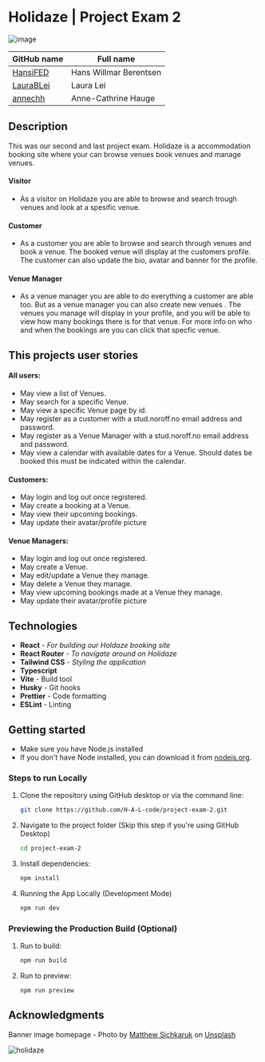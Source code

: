 
# Holidaze | Project Exam 2

![image](https://github.com/user-attachments/assets/a25783d4-5264-4eb1-8da6-74da325df7df) 

| GitHub name                               | Full name              | 
| ----------------------------------------- | ---------------------- |
| [HansiFED](https://github.com/HansiFED)   | Hans Willmar Berentsen |
| [LauraBLei](https://github.com/LauraBLei) | Laura Lei              |
| [annechh](https://github.com/annechh)     | Anne-Cathrine Hauge    |





## Description
This was our second and last project exam. 
Holidaze is a accommodation booking site where your can browse venues book venues and manage venues.

#### Visitor
- As a visitor on Holidaze you are able to browse and search trough venues and look at a spesific venue. 

#### Customer
- As a customer you are able to browse and search through venues and book a venue. The booked venue will display at the customers profile. The customer can also update the bio, avatar and banner for the profile.

#### Venue Manager
- As a venue manager you are able to do everything a customer are able too. But as a venue manager you can also create new venues . The venues you manage will display in your profile, and you will be able to view how many bookings there is for that venue. For more info on who and when the bookings are you can click that specfic venue.


## This projects user stories
#### All users:
- May view a list of Venues.
- May search for a specific Venue.
- May view a specific Venue page by id.
- May register as a customer with a stud.noroff.no email address and password.
- May register as a Venue Manager with a stud.noroff.no email address and password.
- May view a calendar with available dates for a Venue. Should dates be booked this must be indicated within the calendar.
#### Customers:
- May login and log out once registered.
- May create a booking at a Venue.
- May view their upcoming bookings.
- May update their avatar/profile picture

#### Venue Managers:
- May login and log out once registered.
- May create a Venue.
- May edit/update a Venue they manage.
- May delete a Venue they manage.
- May view upcoming bookings made at a Venue they manage.
- May update their avatar/profile picture 

## Technologies
- **React** - *For building our Holdaze booking site*
- **React Router** - *To navigate around on Holidaze*
- **Tailwind CSS** - *Styling the application*
- **Typescript**
- **Vite** - Build tool
- **Husky** - Git hooks
- **Prettier** - Code formatting
- **ESLint** - Linting

## Getting started

- Make sure you have Node.js installed
- If you don't have Node installed, you can download it from [nodejs.org](https://nodejs.org/).

### Steps to run Locally

1. Clone the repository using GitHub desktop or via the command line:
   ```bash
   git clone https://github.com/H-A-L-code/project-exam-2.git
   ```
3. Navigate to the project folder (Skip this step if you're using GitHub Desktop)
   ```bash
   cd project-exam-2
   ``` 
4. Install dependencies:
   ```bash
   npm install
   ```   
5. Running the App Locally (Development Mode)
   ```bash
   npm run dev
   ```
### Previewing the Production Build (Optional)
1. Run to build:
   ```bash
   npm run build
   ```
2. Run to preview:
   ```bash
   npm run preview
   ```

## Acknowledgments
   Banner image homepage - Photo by <a href="https://unsplash.com/@sichpicsss?utm_content=creditCopyText&utm_medium=referral&utm_source=unsplash">Matthew Sichkaruk</a> on <a href="https://unsplash.com/photos/brown-wooden-house-near-green-trees-and-mountain-under-white-clouds-and-blue-sky-during-daytime-hUUIPXXMTeM?utm_content=creditCopyText&utm_medium=referral&utm_source=unsplash">Unsplash</a>
      


![holidaze](https://github.com/user-attachments/assets/f0f6ff01-af44-46fe-b602-41d1911b562f)
